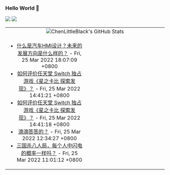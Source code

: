 ### Hello World 👋

[![](https://img.shields.io/badge/@ChenLittleBlack-1a6c81?style=flat&logo=java&logoColor=1a6c81&label=Java&colorA=ffffff)](https://www.java.com/)
[![](https://img.shields.io/badge/@ChenLittleBlack-41b883?style=flat&logo=vuedotjs&logoColor=41b883&label=Vue&colorA=ffffff)](https://cn.vuejs.org/)

<table>
<tr>
<td colspan="2" style="text-align: center;">
<img alt="ChenLittleBlack's GitHub Stats" src="https://github-readme-stats.vercel.app/api?username=ChenLittleBlack&show_icons=true&icon_color=CE1D2D&text_color=718096&bg_color=ffffff&hide_title=true" />
</td>
</tr>
<tr>
<td align="center" valign="middle">

<!-- START_SECTION:blog -->
* <a href='http://www.zhihu.com/question/515370941/answer/2406910588?utm_campaign=rss&utm_medium=rss&utm_source=rss&utm_content=title' target='_blank'>什么是汽车HMI设计？未来的发展方向是什么样的？</a> - Fri, 25 Mar 2022 18:07:09 +0800
* <a href='http://www.zhihu.com/question/523597688/answer/2406692475?utm_campaign=rss&utm_medium=rss&utm_source=rss&utm_content=title' target='_blank'>如何评价任天堂 Switch 独占游戏《星之卡比 探索发现》？</a> - Fri, 25 Mar 2022 14:41:21 +0800
* <a href='http://www.zhihu.com/question/523597688/answer/2406682001?utm_campaign=rss&utm_medium=rss&utm_source=rss&utm_content=title' target='_blank'>如何评价任天堂 Switch 独占游戏《星之卡比 探索发现》？</a> - Fri, 25 Mar 2022 14:41:18 +0800
* <a href='http://www.zhihu.com/question/508061182/answer/2367548529?utm_campaign=rss&utm_medium=rss&utm_source=rss&utm_content=title' target='_blank'>滴滴答答的？</a> - Fri, 25 Mar 2022 12:34:27 +0800
* <a href='http://www.zhihu.com/question/20838535/answer/2405960080?utm_campaign=rss&utm_medium=rss&utm_source=rss&utm_content=title' target='_blank'>三国杀八人局，每个人中闪电的概率一样吗？</a> - Fri, 25 Mar 2022 11:01:12 +0800
<!-- END_SECTION:blog -->

</td>
<td valign="middle" width="50%">

<!-- START_SECTION:douban -->

<!-- END_SECTION:douban -->

</td>
</tr>
</table>
